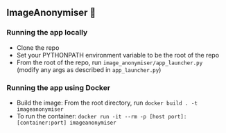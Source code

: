 ## ImageAnonymiser 👻

### Running the app locally

- Clone the repo
- Set your PYTHONPATH environment variable to be the root of the repo
- From the root of the repo, run `image_anonymiser/app_launcher.py` (modify any args as described in `app_launcher.py`)

### Running the app using Docker

- Build the image: From the root directory, run `docker build . -t imageanonymiser`
- To run the container: `docker run -it --rm -p [host port]:[container:port] imageanonymiser`
